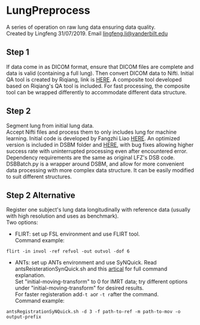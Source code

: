 # LungPreprocess
A series of operation on raw lung data ensuring data quality.   
Created by Lingfeng 31/07/2019. Email lingfeng.li@vanderbilt.edu

## Step 1
If data come in as DICOM format, ensure that DICOM files are complete and data is valid (containing a full lung). Then convert DICOM data to Nifti. Initial QA tool is created by Riqiang, link is [HERE](https://github.com/MASILab/QA_tool). A composite tool developed based on Riqiang's QA tool is included. For fast processing, the composite tool can be wrapped differently to accommodate different data structure. 

## Step 2
Segment lung from initial lung data.   
Accept Nifti files and process them to only includes lung for machine learning. Initial code is developed by Fangzhi Liao [HERE](https://github.com/lfz/DSB2017). An optimized version is included in DSBM folder and [HERE](https://github.com/MASILab/DSB2017), with bug fixes allowing higher success rate with uninterrupted processing even after encountered error. Dependency requirements are the same as original LFZ's DSB code. DSBBatch.py is a wrapper around DSBM, and allow for more convenient data processing with more complex data structure. It can be easily modified to suit different structures.

## Step 2 Alternative
Register one subject's lung data longitudinally with reference data (usually with high resolution and uses as benchmark).  
Two options:  
* FLIRT: set up FSL environment and use FLIRT tool.   
Command example:
```
flirt -in invol -ref refvol -out outvol -dof 6
```
* ANTs: set up ANTs environment and use SyNQuick. Read antsReisterationSynQuick.sh and this [artical](https://github.com/ANTsX/ANTs/wiki/Anatomy-of-an-antsRegistration-call) for full command explanation.   
Set "initial-moving-transform" to 0 for IMRT data; try different options under "initial-moving-transform" for desired results.  
For faster registeration add```-t a```or ```-t r```after the command.  
Command example:
```
antsRegistrationSyNQuick.sh -d 3 -f path-to-ref -m path-to-mov -o output-prefix
```

